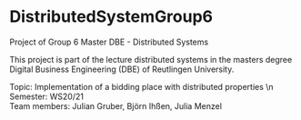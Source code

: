 # DistributedSystemGroup6
Project of Group 6 Master DBE - Distributed Systems

This project is part of the lecture distributed systems in the masters degree Digital Business Engineering (DBE) of Reutlingen University.

Topic: Implementation of a bidding place with distributed properties \n
Semester: WS20/21  
Team members: Julian Gruber, Björn Ihßen, Julia Menzel

